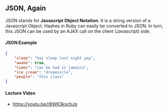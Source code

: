 ## JSON, Again

JSON stands for **Javascript Object Notation**. It is a string version of a Javascript Object. Hashes in Ruby can easily be converted to JSON. In turn, this JSON can be used by an AJAX call on the client (Javascript) side.

#### JSON Example

```json
{
    "sleep": "haz sleep last night yay",
    "awake": true,
    "times": "can be had in jamaica",
    "ice_cream": "dreamsicle",
    "people": "this class"
}
```

#### Lecture Video

* https://youtu.be/rBWK3kschJg
